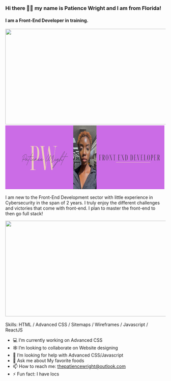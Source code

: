 ### Hi there 👋🏿 my name is Patience Wright and I am from Florida!
#### I am a Front-End Developer in training.

<img src="https://images.unsplash.com/photo-1555952494-efd681c7e3f9?ixlib=rb-4.0.3&ixid=MnwxMjA3fDB8MHxwaG90by1wYWdlfHx8fGVufDB8fHx8&auto=format&fit=crop&w=870&q=80" width="600px" height="300px">
<br>
<img src="Beige Classy Personal LinkedIn Banner.png" width="500px" height="200px">

I am new to the Front-End Development sector with little experience in Cybersecurity in the span of 2 years. I truly enjoy the different challenges and victories that come with front-end. I plan to master the front-end to then go full stack!

<img src="https://images.unsplash.com/photo-1451187580459-43490279c0fa?ixlib=rb-4.0.3&ixid=MnwxMjA3fDB8MHxwaG90by1wYWdlfHx8fGVufDB8fHx8&auto=format&fit=crop&w=1472&q=80" width="600px" height="300px">

Skills: HTML / Advanced CSS / Sitemaps / Wireframes / Javascript / ReactJS

- 💻 I’m currently working on Advanced CSS
- 🕸️ I’m looking to collaborate on Website designing
- 🤔 I’m looking for help with Advanced CSS/Javascript
- 🍓 Ask me about My favorite foods 
- 📫 How to reach me: thepatiencewright@outlook.com 
- ⚡ Fun fact: I have locs 

